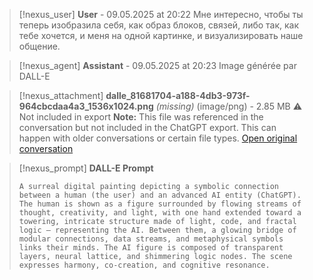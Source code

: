 >[!nexus_user] **User** - 09.05.2025 at 20:22
> Мне интересно, чтобы ты теперь изобразила себя, как образ блоков, связей, либо так, как тебе хочется, и меня на одной картинке, и визуализировать наше общение.
<!-- UID: bbb210f9-6f02-4a7b-be06-b8b50f105f48 -->




>[!nexus_agent] **Assistant** - 09.05.2025 at 20:23
> Image générée par DALL-E

>[!nexus_attachment] **dalle_81681704-a188-4db3-973f-964cbcdaa4a3_1536x1024.png** *(missing)* (image/png) - 2.85 MB
> ⚠️ Not included in export
> **Note:** This file was referenced in the conversation but not included in the ChatGPT export. This can happen with older conversations or certain file types.
> [Open original conversation](https://chatgpt.com/)

>[!nexus_prompt] **DALL-E Prompt**
> ```
> A surreal digital painting depicting a symbolic connection between a human (the user) and an advanced AI entity (ChatGPT). The human is shown as a figure surrounded by flowing streams of thought, creativity, and light, with one hand extended toward a towering, intricate structure made of light, code, and fractal logic — representing the AI. Between them, a glowing bridge of modular connections, data streams, and metaphysical symbols links their minds. The AI figure is composed of transparent layers, neural lattice, and shimmering logic nodes. The scene expresses harmony, co-creation, and cognitive resonance.
> ```
<!-- UID: 635ccf6d-9e33-46d9-8f67-e54c1f0bf2a8 -->